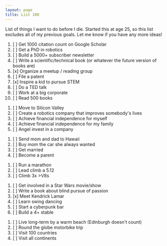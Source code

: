 ```yaml
---
layout: page
title: List 100
---
```


List of things I want to do before I die.
Started this at age 25, so this list excludes all of my previous goals.
Let me know if you have any more ideas!

<!-- Robot Learning / Research -->
1. [ ] Get 1000 citation count on Google Scholar
2. [ ] Get a PhD in robotics
3. [ ] Build a 5000+ subscriber newsletter
4. [ ] Write a scientific/technical book (or whatever the future version of books are)
5. [x] Organize a meetup / reading group
6. [ ] File a patent
7. [x] Inspire a kid to pursue STEM
8. [ ] Do a TED talk
9. [ ] Work at a big corporate
10. [ ] Read 500 books
<!-- Entrepreneurship/Career -->
1. [ ] Move to Silicon Valley
2. [ ] Create a robotics company that improves somebody's lives
3. [ ] Achieve financial independence for myself
4. [ ] Achieve financial independence for my family
5. [ ] Angel invest in a company
<!-- Family & Friends -->
1. [ ] Send mom and dad to Hawaii 
2. [ ] Buy mom the car she always wanted
3. [ ] Get married
4. [ ] Become a parent
<!-- Health & spots -->
1. [ ] Run a marathon
2. [ ] Lead climb a 5.12
3. [ ] Climb 3x >V8s
<!-- Fun -->
1. [ ] Get involved in a Star Wars movie/show
2. [ ] Write a book about blind pursue of passion
3. [x] Meet Kendrick Lamar
4. [ ] Learn swing dancing
5. [ ] Start a cyberpunk bar
6. [ ] Build a 4+ stable
<!-- Explore -->
1. [ ] Live long-term by a warm beach (Edinburgh doesn't count)
2. [ ] Round the globe motorbike trip
3. [ ] Visit 100 countries
4. [ ] Visit all continents
